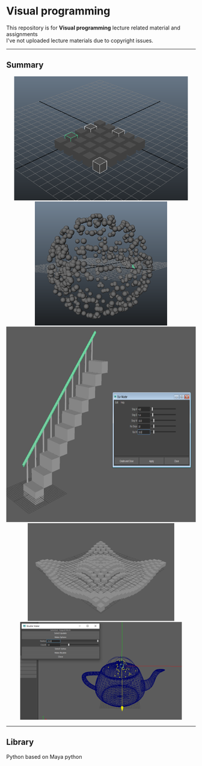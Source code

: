 # Visual programming

This repository is for **Visual programming** lecture related material and assignments  
I've not uploaded lecture materials due to copyright issues.  

---
## Summary
<p align = "center">
<img src = "./Chapter 02. Select Objects/img/random_select.png", height = 330></img>
<img src = "./Chapter 03. Generate Object space/img/generate_objectspace.png", height = 330></img>
<img src = "./Chapter 07. GUI (generate stairs)/img/generate_stairs.png", height = 520></img>
<img src = "./Chapter 09. Ripple Cubes/img/GIF.gif", height = 260></img>
<img src = "./Chapter 10. Teapot Bubble Generator/img/4.PNG", height = 260></img>
</p>

---

## Library
Python based on Maya python  
